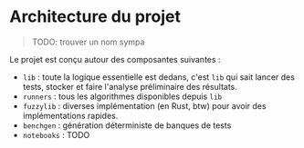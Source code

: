 # Architecture du projet

> TODO: trouver un nom sympa 

Le projet est conçu autour des composantes suivantes : 
 - `lib` : toute la logique essentielle est dedans, c'est `lib` qui sait lancer des tests, stocker et faire l'analyse préliminaire des résultats.
 - `runners` : tous les algorithmes disponibles depuis `lib`
 - `fuzzylib` : diverses implémentation (en Rust, btw) pour avoir des implémentations rapides.
 - `benchgen` : génération déterministe de banques de tests
 - `notebooks` : TODO
    
